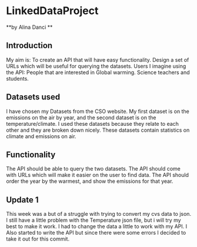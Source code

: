 # LinkedDataProject
**by Alina Danci **

## Introduction
My aim is:
To create an API that will have easy functionality. Design a set of URLs which will be useful for querying the datasets.
Users I imagine using the API: 
People that are interested in Global warming.
Science teachers and students.

##  Datasets used
I have chosen my Datasets from the CSO website.
My first dataset is on the emissions on the air by year, and the second dataset is on the temperature/climate.
I used these datasets because they relate to each other and they are broken down nicely.
These datasets contain statistics on climate and emissions on air.


## Functionality 
The API should be able to query the two datasets.
The API should come with URLs which will make it easier on the user to find data.
The API should order the year by the warmest, and show the emissions for that year.

## Update 1
This week was a but of a struggle with trying to convert my cvs data to json.
I still have a little problem with the Temperature json file, but i will try my best to make it work.
I had to change the data a little to work with my API. 
I Also started to write the API but since there were some errors I decided to take it out for this commit.


